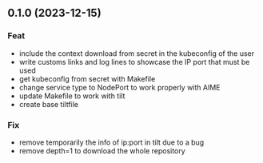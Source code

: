 ## 0.1.0 (2023-12-15)

### Feat

- include the context download from secret in the kubeconfig of the user
- write customs links and log lines to showcase the IP  port that must be used
- get kubeconfig from secret with Makefile
- change service type to NodePort to work properly with AIME
- update Makefile to work with tilt
- create base tiltfile

### Fix

- remove temporarily the info of ip:port in tilt due to a bug
- remove depth=1 to download the whole repository
